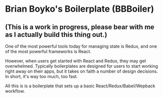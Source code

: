 # Brian Boyko's Boilerplate (BBBoiler)

## (This is a work in progress, please bear with me as I actually build this thing out.)

One of the most powerful tools today for managing state is Redux, and one of the
most powerful frameworks is React.  

However, when users get started with React and Redux, they may get overwhelmed.
Typically boilerplates are designed for users to start working right away on their
apps, but it takes on faith a number of design decisions. In short, it's way
too much, too fast.

All this is is a boilerplate that sets up a basic React/Redux/Babel/Wepback workflow.
